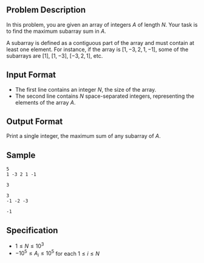 ## Problem Description

In this problem, you are given an array of integers $A$ of length $N$. Your task is to find the maximum subarray sum in $A$.

A subarray is defined as a contiguous part of the array and must contain at least one element. For instance, if the array is $[1, -3, 2, 1, -1]$, some of the subarrays are $[1]$, $[1, -3]$, $[-3, 2, 1]$, etc.

## Input Format

- The first line contains an integer $N$, the size of the array.
- The second line contains $N$ space-separated integers, representing the elements of the array $A$.

## Output Format

Print a single integer, the maximum sum of any subarray of $A$.

## Sample

```input1
5
1 -3 2 1 -1
```

```output1
3
```

```input2
3
-1 -2 -3
```

```output2
-1
```

## Specification

- $1 \leq N \leq 10^3$
- $-10^5 \leq A_i \leq 10^5$ for each $1 \leq i \leq N$
